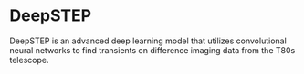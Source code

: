 # DeepSTEP
DeepSTEP is an advanced deep learning model that utilizes convolutional neural networks to find transients on difference imaging data from the T80s telescope. 
